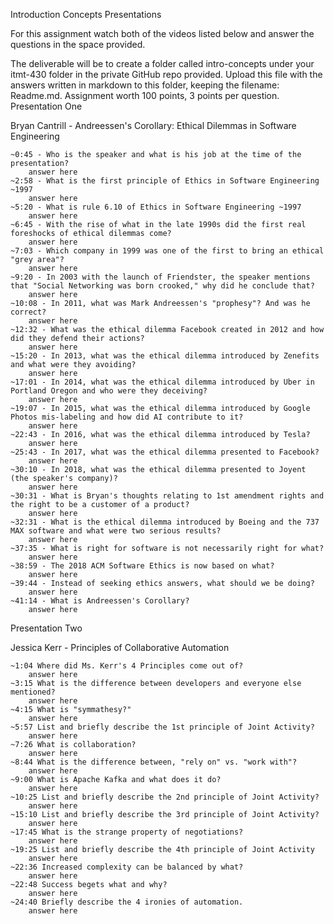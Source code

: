 Introduction Concepts Presentations

For this assignment watch both of the videos listed below and answer the questions in the space provided.

The deliverable will be to create a folder called intro-concepts under your itmt-430 folder in the private GitHub repo provided. Upload this file with the answers written in markdown to this folder, keeping the filename: Readme.md. Assignment worth 100 points, 3 points per question.
Presentation One

Bryan Cantrill - Andreessen's Corollary: Ethical Dilemmas in Software Engineering

    ~0:45 - Who is the speaker and what is his job at the time of the presentation?
        answer here
    ~2:58 - What is the first principle of Ethics in Software Engineering ~1997
        answer here
    ~5:20 - What is rule 6.10 of Ethics in Software Engineering ~1997
        answer here
    ~6:45 - With the rise of what in the late 1990s did the first real foreshocks of ethical dilemmas come?
        answer here
    ~7:03 - Which company in 1999 was one of the first to bring an ethical "grey area"?
        answer here
    ~9:20 - In 2003 with the launch of Friendster, the speaker mentions that "Social Networking was born crooked," why did he conclude that?
        answer here
    ~10:08 - In 2011, what was Mark Andreessen's "prophesy"? And was he correct?
        answer here
    ~12:32 - What was the ethical dilemma Facebook created in 2012 and how did they defend their actions?
        answer here
    ~15:20 - In 2013, what was the ethical dilemma introduced by Zenefits and what were they avoiding?
        answer here
    ~17:01 - In 2014, what was the ethical dilemma introduced by Uber in Portland Oregon and who were they deceiving?
        answer here
    ~19:07 - In 2015, what was the ethical dilemma introduced by Google Photos mis-labeling and how did AI contribute to it?
        answer here
    ~22:43 - In 2016, what was the ethical dilemma introduced by Tesla?
        answer here
    ~25:43 - In 2017, what was the ethical dilemma presented to Facebook?
        answer here
    ~30:10 - In 2018, what was the ethical dilemma presented to Joyent (the speaker's company)?
        answer here
    ~30:31 - What is Bryan's thoughts relating to 1st amendment rights and the right to be a customer of a product?
        answer here
    ~32:31 - What is the ethical dilemma introduced by Boeing and the 737 MAX software and what were two serious results?
        answer here
    ~37:35 - What is right for software is not necessarily right for what?
        answer here
    ~38:59 - The 2018 ACM Software Ethics is now based on what?
        answer here
    ~39:44 - Instead of seeking ethics answers, what should we be doing?
        answer here
    ~41:14 - What is Andreessen's Corollary?
        answer here

Presentation Two

Jessica Kerr - Principles of Collaborative Automation

    ~1:04 Where did Ms. Kerr's 4 Principles come out of?
        answer here
    ~3:15 What is the difference between developers and everyone else mentioned?
        answer here
    ~4:15 What is "symmathesy?"
        answer here
    ~5:57 List and briefly describe the 1st principle of Joint Activity?
        answer here
    ~7:26 What is collaboration?
        answer here
    ~8:44 What is the difference between, "rely on" vs. "work with"?
        answer here
    ~9:00 What is Apache Kafka and what does it do?
        answer here
    ~10:25 List and briefly describe the 2nd principle of Joint Activity?
        answer here
    ~15:10 List and briefly describe the 3rd principle of Joint Activity?
        answer here
    ~17:45 What is the strange property of negotiations?
        answer here
    ~19:25 List and briefly describe the 4th principle of Joint Activity
        answer here
    ~22:36 Increased complexity can be balanced by what?
        answer here
    ~22:48 Success begets what and why?
        answer here
    ~24:40 Briefly describe the 4 ironies of automation.
        answer here

